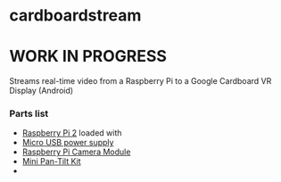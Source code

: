 # cardboardstream
# WORK IN PROGRESS
Streams real-time video from a Raspberry Pi to a Google Cardboard VR Display (Android)

### Parts list
- [Raspberry Pi 2](http://www.amazon.com/Raspberry-Pi-Model-Project-Board/dp/B00T2U7R7I/ref=sr_1_3?s=pc&ie=UTF8&qid=1457136291&sr=1-3&keywords=raspberry+pi) loaded with 
- [Micro USB power supply](http://www.amazon.com/EasyAcc-Charger-Portable-Samsung-External/dp/B00A9PO5AM/ref=sr_1_2?s=pc&ie=UTF8&qid=1457136345&sr=1-2&keywords=microusb+wall+plug)
- [Raspberry Pi Camera Module](http://www.amazon.com/Raspberry-5MP-Camera-Board-Module/dp/B00E1GGE40/ref=sr_1_1?s=pc&ie=UTF8&qid=1457136385&sr=1-1&keywords=raspberry+pi+camera)
- [Mini Pan-Tilt Kit](https://www.adafruit.com/products/1967)
-
